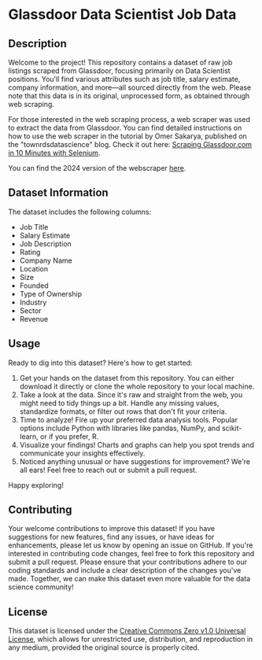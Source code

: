 # Glassdoor Data Scientist Job Data


## Description

Welcome to the project! This repository contains a dataset of raw job listings scraped from Glassdoor, focusing primarily on Data Scientist positions. You'll find various attributes such as job title, salary estimate, company information, and more—all sourced directly from the web. Please note that this data is in its original, unprocessed form, as obtained through web scraping.

For those interested in the web scraping process, a web scraper was used to extract the data from Glassdoor. You can find detailed instructions on how to use the web scraper in the tutorial by Omer Sakarya, published on the "townrdsdatascience" blog. Check it out here: [Scraping Glassdoor.com in 10 Minutes with Selenium](https://mersakarya.medium.com/selenium-tutorial-scraping-glassdoor-com-in-10-minutes-3d0915c6d905).

You can find the 2024 version of the webscraper [here](https://github.com/Fredeys/Data-Scientist-Salary-Prediction).


## Dataset Information

The dataset includes the following columns:

- Job Title
- Salary Estimate
- Job Description
- Rating
- Company Name
- Location
- Size
- Founded
- Type of Ownership
- Industry
- Sector
- Revenue


## Usage

Ready to dig into this dataset? Here's how to get started:

1. Get your hands on the dataset from this repository. You can either download it directly or clone the whole repository to your local machine.
2. Take a look at the data. Since it's raw and straight from the web, you might need to tidy things up a bit. Handle any missing values, standardize formats, or filter out rows that don't fit your criteria.
3. Time to analyze! Fire up your preferred data analysis tools. Popular options include Python with libraries like pandas, NumPy, and scikit-learn, or if you prefer, R.
4. Visualize your findings! Charts and graphs can help you spot trends and communicate your insights effectively.
5. Noticed anything unusual or have suggestions for improvement? We're all ears! Feel free to reach out or submit a pull request.

Happy exploring!


## Contributing

Your welcome contributions to improve this dataset! If you have suggestions for new features, find any issues, or have ideas for enhancements, please let us know by opening an issue on GitHub.
If you're interested in contributing code changes, feel free to fork this repository and submit a pull request. Please ensure that your contributions adhere to our coding standards and include a clear description of the changes you've made.
Together, we can make this dataset even more valuable for the data science community!


## License

This dataset is licensed under the [Creative Commons Zero v1.0 Universal License](https://creativecommons.org/publicdomain/zero/1.0/), which allows for unrestricted use, distribution, and reproduction in any medium, provided the original source is properly cited.

